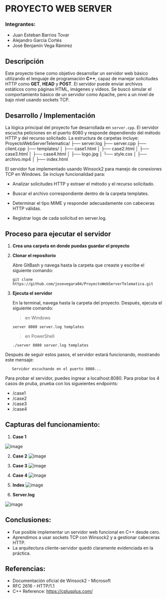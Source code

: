 # PROYECTO WEB SERVER 
### Integrantes: 
- Juan Esteban Barrios Tovar
- Alejandro García Cortés
- José Benjamín Vega Rámirez

## Descripción
Este proyecto tiene como objetivo desarrollar un servidor web básico utilizando el lenguaje de programación **C++**, capaz de manejar solicitudes HTTP como **GET**, **HEAD** y **POST**. El servidor puede enviar archivos estáticos como páginas HTML, imágenes y videos. Se buscó simular el comportamiento básico de un servidor como Apache, pero a un nivel de bajo nivel usando sockets TCP.

## Desarrollo / Implementación

La lógica principal del proyecto fue desarrollada en `server.cpp`. El servidor escucha peticiones en el puerto 8080 y responde dependiendo del método HTTP y del recurso solicitado. La estructura de carpetas incluye:
ProyectoWebServerTelematica/
├── server.log
├── server.cpp
├── client.cpp
├── templates/
│   ├── case1.html
│   ├── case2.html
│   ├── case3.html
│   ├── case4.html
│   ├── logo.jpg
│   └── style.css
│   ├── archivo.mp4
│   ├── index.html

El servidor fue implementado usando Winsock2 para manejo de conexiones TCP en Windows.
Se incluye funcionalidad para:

- Analizar solicitudes HTTP y extraer el método y el recurso solicitado.

- Buscar el archivo correspondiente dentro de la carpeta templates.

- Determinar el tipo MIME y responder adecuadamente con cabeceras HTTP válidas.

- Registrar logs de cada solicitud en server.log.




## Proceso para ejecutar el servidor
1) **Crea una carpeta en donde puedas guardar el proyecto**
   
2) **Clonar el repositorio**
   
   Abre GitBash y navega hasta la carpeta que creaste y escribe el siguiente comando:
   ```
   git clone https://github.com/josevegara04/ProyectoWebServerTelematica.git
   ```

3) **Ejecuta el servidor**
   
   En la terminal, navega hasta la carpeta del proyecto. Después, ejecuta el siguiente comando:
   > en Windows
   ```
   server 8080 server.log templates
   ```
   > en PowerShell
   ```
   ./server 8080 server.log templates
   ```

Después de seguir estos pasos, el servidor estará funcionando, mostrando este mensaje: 

```
   Servidor escuchando en el puerto 8080...
```

Para probar el servidor, puedes ingrear a localhost:8080.
Para probar los 4 casos de pruba, prueba con los sigueientes endpoints:
- /case1
- /case2
- /case3
- /case4

## Capturas del funcionamiento:
1) **Case 1**

![image](https://github.com/user-attachments/assets/af3eb9ed-da66-4c3b-8b7b-64a0db6e68db)

2) **Case 2**
   ![image](https://github.com/user-attachments/assets/d02688cf-9aa5-4282-ab5c-2d9cb2684255)

3) **Case 3**
   ![image](https://github.com/user-attachments/assets/c4fc0e2d-90e1-4790-a8c1-7a083fa154d6)

4) **Case 4**
   ![image](https://github.com/user-attachments/assets/8205ca72-762c-4802-a665-6f7c3e18ad6e)

5) **Index**
   ![image](https://github.com/user-attachments/assets/80563930-61f8-439c-b45e-5549ee6efc7e)

6) **Server.log**
   
![image](https://github.com/user-attachments/assets/0951eb31-94ce-4b98-9a03-fc1228ce6175)



## Conclusiones:
- Fue posible implementar un servidor web funcional en C++ desde cero.
- Aprendimos a usar sockets TCP con Winsock2 y a gestionar cabeceras HTTP.
- La arquitectura cliente-servidor quedó claramente evidenciada en la práctica.

## Referencias:
- Documentación oficial de Winsock2 - Microsoft
- RFC 2616 - HTTP/1.1
- C++ Reference: https://cplusplus.com/


   


